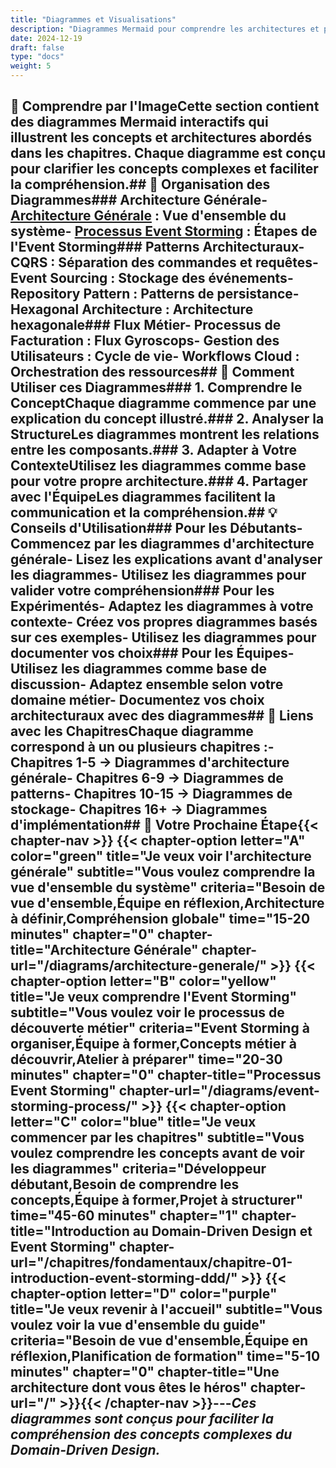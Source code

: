 ```yaml
---
title: "Diagrammes et Visualisations"
description: "Diagrammes Mermaid pour comprendre les architectures et processus"
date: 2024-12-19
draft: false
type: "docs"
weight: 5
---
```

## 🎯 **Comprendre par l'Image**Cette section contient des diagrammes Mermaid interactifs qui illustrent les concepts et architectures abordés dans les chapitres. Chaque diagramme est conçu pour clarifier les concepts complexes et faciliter la compréhension.## 📁 **Organisation des Diagrammes**### **Architecture Générale**- **[Architecture Générale](/diagrams/architecture-generale/)** : Vue d'ensemble du système- **[Processus Event Storming](/diagrams/event-storming-process/)** : Étapes de l'Event Storming### **Patterns Architecturaux**- **CQRS** : Séparation des commandes et requêtes- **Event Sourcing** : Stockage des événements- **Repository Pattern** : Patterns de persistance- **Hexagonal Architecture** : Architecture hexagonale### **Flux Métier**- **Processus de Facturation** : Flux Gyroscops- **Gestion des Utilisateurs** : Cycle de vie- **Workflows Cloud** : Orchestration des ressources## 🚀 **Comment Utiliser ces Diagrammes**### **1. Comprendre le Concept**Chaque diagramme commence par une explication du concept illustré.### **2. Analyser la Structure**Les diagrammes montrent les relations entre les composants.### **3. Adapter à Votre Contexte**Utilisez les diagrammes comme base pour votre propre architecture.### **4. Partager avec l'Équipe**Les diagrammes facilitent la communication et la compréhension.## 💡 **Conseils d'Utilisation**### **Pour les Débutants**- Commencez par les diagrammes d'architecture générale- Lisez les explications avant d'analyser les diagrammes- Utilisez les diagrammes pour valider votre compréhension### **Pour les Expérimentés**- Adaptez les diagrammes à votre contexte- Créez vos propres diagrammes basés sur ces exemples- Utilisez les diagrammes pour documenter vos choix### **Pour les Équipes**- Utilisez les diagrammes comme base de discussion- Adaptez ensemble selon votre domaine métier- Documentez vos choix architecturaux avec des diagrammes## 🔗 **Liens avec les Chapitres**Chaque diagramme correspond à un ou plusieurs chapitres :- **Chapitres 1-5** → Diagrammes d'architecture générale- **Chapitres 6-9** → Diagrammes de patterns- **Chapitres 10-15** → Diagrammes de stockage- **Chapitres 16+** → Diagrammes d'implémentation## 🎯 **Votre Prochaine Étape**{{< chapter-nav >}}  {{< chapter-option     letter="A"     color="green"     title="Je veux voir l'architecture générale"     subtitle="Vous voulez comprendre la vue d'ensemble du système"    criteria="Besoin de vue d'ensemble,Équipe en réflexion,Architecture à définir,Compréhension globale"    time="15-20 minutes"    chapter="0"    chapter-title="Architecture Générale"    chapter-url="/diagrams/architecture-generale/"  >}}    {{< chapter-option     letter="B"     color="yellow"     title="Je veux comprendre l'Event Storming"     subtitle="Vous voulez voir le processus de découverte métier"    criteria="Event Storming à organiser,Équipe à former,Concepts métier à découvrir,Atelier à préparer"    time="20-30 minutes"    chapter="0"    chapter-title="Processus Event Storming"    chapter-url="/diagrams/event-storming-process/"  >}}    {{< chapter-option     letter="C"     color="blue"     title="Je veux commencer par les chapitres"     subtitle="Vous voulez comprendre les concepts avant de voir les diagrammes"    criteria="Développeur débutant,Besoin de comprendre les concepts,Équipe à former,Projet à structurer"    time="45-60 minutes"    chapter="1"    chapter-title="Introduction au Domain-Driven Design et Event Storming"    chapter-url="/chapitres/fondamentaux/chapitre-01-introduction-event-storming-ddd/"  >}}    {{< chapter-option     letter="D"     color="purple"     title="Je veux revenir à l'accueil"     subtitle="Vous voulez voir la vue d'ensemble du guide"    criteria="Besoin de vue d'ensemble,Équipe en réflexion,Planification de formation"    time="5-10 minutes"    chapter="0"    chapter-title="Une architecture dont vous êtes le héros"    chapter-url="/"  >}}{{< /chapter-nav >}}---*Ces diagrammes sont conçus pour faciliter la compréhension des concepts complexes du Domain-Driven Design.*